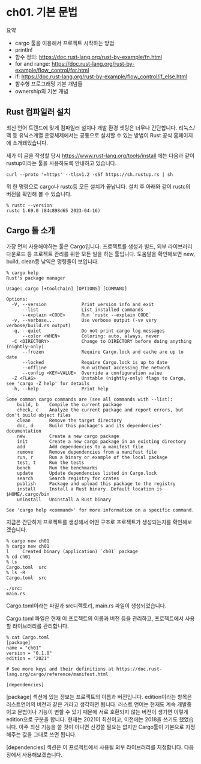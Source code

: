 # ch01. 기본 문법

요약
* cargo 툴을 이용해서 프로젝트 시작하는 방법
* println!
* 함수 정의: https://doc.rust-lang.org/rust-by-example/fn.html
* for and range: https://doc.rust-lang.org/rust-by-example/flow_control/for.html
* if: https://doc.rust-lang.org/rust-by-example/flow_control/if_else.html
* 함수형 프로그래밍 기본 개념들
* ownership의 기본 개념

## Rust 컴파일러 설치

최신 언어 트랜드에 맞게 컴파일러 설치나 개발 환경 셋팅은 너무나 간단합니다.
리눅스/맥 등 유닉스계열 운영체제에서는 공통으로 설치할 수 있는 방법이 Rust 공식 홈페이지에 소개돼있습니다.

제가 이 글을 작성할 당시 https://www.rust-lang.org/tools/install 에는 다음과 같이 rustup이라는 툴을 사용하도록 안내하고 있습니다.
```
curl --proto '=https' --tlsv1.2 -sSf https://sh.rustup.rs | sh
```

위 한 명령으로 cargo나 rustc등 모든 설치가 끝납니다.
설치 후 아래와 같이 rustc의 버전을 확인해 볼 수 있습니다.
```
% rustc --version
rustc 1.69.0 (84c898d65 2023-04-16)
```

## Cargo 툴 소개

가장 먼저 사용해야하는 툴은 Cargo입니다.
프로젝트를 생성과 빌드, 외부 라이브러리 다운로드 등 프로젝트 관리를 위한 모든 일을 하는 툴입니다.
도움말을 확인해보면 new, build, clean등 낮익은 명령들이 보입니다.

```
% cargo help
Rust's package manager

Usage: cargo [+toolchain] [OPTIONS] [COMMAND]

Options:
  -V, --version             Print version info and exit
      --list                List installed commands
      --explain <CODE>      Run `rustc --explain CODE`
  -v, --verbose...          Use verbose output (-vv very verbose/build.rs output)
  -q, --quiet               Do not print cargo log messages
      --color <WHEN>        Coloring: auto, always, never
  -C <DIRECTORY>            Change to DIRECTORY before doing anything (nightly-only)
      --frozen              Require Cargo.lock and cache are up to date
      --locked              Require Cargo.lock is up to date
      --offline             Run without accessing the network
      --config <KEY=VALUE>  Override a configuration value
  -Z <FLAG>                 Unstable (nightly-only) flags to Cargo, see 'cargo -Z help' for details
  -h, --help                Print help

Some common cargo commands are (see all commands with --list):
    build, b    Compile the current package
    check, c    Analyze the current package and report errors, but don't build object files
    clean       Remove the target directory
    doc, d      Build this package's and its dependencies' documentation
    new         Create a new cargo package
    init        Create a new cargo package in an existing directory
    add         Add dependencies to a manifest file
    remove      Remove dependencies from a manifest file
    run, r      Run a binary or example of the local package
    test, t     Run the tests
    bench       Run the benchmarks
    update      Update dependencies listed in Cargo.lock
    search      Search registry for crates
    publish     Package and upload this package to the registry
    install     Install a Rust binary. Default location is $HOME/.cargo/bin
    uninstall   Uninstall a Rust binary

See 'cargo help <command>' for more information on a specific command.
```

지금은 간단하게 프로젝트를 생성해서 어떤 구조로 프로젝트가 생성되는지를 확인해보겠습니다.

```
% cargo new ch01
% cargo new ch01
l     Created binary (application) `ch01` package
% cd ch01
% ls
Cargo.toml	src
% ls -R
Cargo.toml	src

./src:
main.rs
```

Cargo.toml이라는 파일과 src디렉토리, main.rs 파일이 생성되었습니다.

Cargo.toml 파일은 현재 이 프로젝트의 이름과 버전 등을 관리하고, 프로젝트에서 사용할 라이브러리를 관리합니다.
```
% cat Cargo.toml
[package]
name = "ch01"
version = "0.1.0"
edition = "2021"

# See more keys and their definitions at https://doc.rust-lang.org/cargo/reference/manifest.html

[dependencies]
```

[package] 섹션에 있는 정보는 프로젝트의 이름과 버전입니다.
edition이라는 항목은 러스트언어의 버전과 같은 거라고 생각하면 됩니다.
러스트 언어는 현재도 계속 개발중이고 문법이나 기능이 변할 수 있기 때문에 서로 호환되지 않는 버전이 생기면 이렇게 edition으로 구분을 합니다.
현재는 2021이 최신이고, 이전에는 2018을 쓰기도 했었습니다.
아주 최신 기능을 쓸 것이 아니면 신경쓸 필요는 없지만 Cargo툴이 기본으로 지정해주는 값을 그대로 쓰면 됩니다.

[dependencies] 섹션은 이 프로젝트에서 사용될 외부 라이브러리를 지정합니다.
다음 장에서 사용해보겠습니다.

